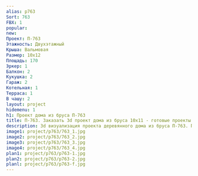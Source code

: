 ```yaml
---
alias: p763
Sort: 763
FBX: 1
popular: 
new: 
Проект: П-763
Этажность: Двухэтажный
Крыша: Вальмовая
Размер: 10х12
Площадь: 170
Эркер: 1
Балкон: 2
Кукушка: 2
Гараж: 2
Котельная: 1
Терраса: 1
В чашу: 2
layout: project
hidemenu: 1
h1: Проект дома из бруса П-763
title: П-763. Заказать 3d проект дома из бруса 10х11 - готовые проекты
description: 3d визуализация проекта деревянного дома из бруса П-763. Площадь 170 м2, размер 10х11. Вы можете внести любые изменения в проект.
image1: project/p763/763_1.jpg
image2: project/p763/763_2.jpg
image3: project/p763/763_3.jpg
image4: project/p763/763_4.jpg
plan1: project/p763/p763-1.jpg
plan2: project/p763/p763-2.jpg
planl: project/p763/p763-f.jpg
---
```

